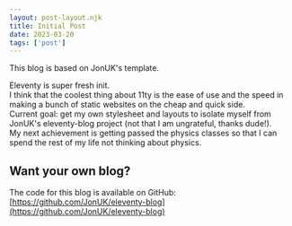 ```yaml
---
layout: post-layout.njk
title: Initial Post
date: 2023-03-20
tags: ['post']
---
```

<!-- Excerpt Start -->
This blog is based on JonUK's template.

<!-- Excerpt End -->
<!-- TODO: consider a random quote generator (is this possible in static webpages?) -->
Eleventy is super fresh init.  
I think that the coolest thing about 11ty is the ease of use and the speed in making a bunch of static websites on the cheap and quick side.  
Current goal: get my own stylesheet and layouts to isolate myself from JonUK's eleventy-blog project (not that I am ungrateful, thanks dude!).   
My next achievement is getting passed the physics classes so that I can spend the rest of my life not thinking about physics.  


## Want your own blog?
The code for this blog is available on GitHub:
[https://github.com/JonUK/eleventy-blog](https://github.com/JonUK/eleventy-blog)
